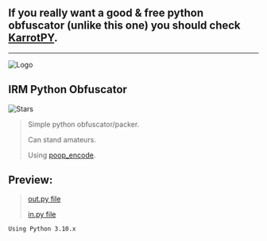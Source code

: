## If you really want a good & free python obfuscator (unlike this one) you should check [KarrotPY](https://pyob.zeynox.fun/).
---
![Logo](https://i.ibb.co/Kj4rNh6/pyold.png)
## IRM Python Obfuscator
![Stars](https://i.ibb.co/HTGDtkr/stars.png)
> Simple python obfuscator/packer.
> 
> Can stand amateurs.
> 
> Using [poop_encode](https://github.com/im-razvan/poop_encode).

## Preview:

> [out.py file](https://raw.githubusercontent.com/im-razvan/Python-Obfuscator/main/out.py)
> 
> [in.py file](https://raw.githubusercontent.com/im-razvan/Python-Obfuscator/main/in.py)

`Using Python 3.10.x`
